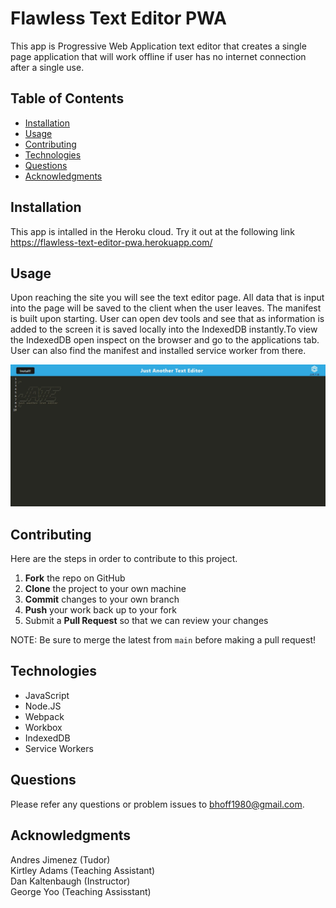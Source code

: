 # Flawless Text Editor PWA
This app is Progressive Web Application text editor that creates a single page application that will work offline if user has no internet connection after a single use. 


## Table of Contents
- [Installation](#Installation)
- [Usage](#Usage)
- [Contributing](#Contributing)
- [Technologies](#Technologies)
- [Questions](#Questions)
- [Acknowledgments](#Acknowledgments)

## Installation
This app is intalled in the Heroku cloud. Try it out at the following link  
https://flawless-text-editor-pwa.herokuapp.com/

## Usage 
Upon reaching the site you will see the text editor page. All data that is input into the page will be saved to the client when the user leaves. The manifest is built upon starting. User can open dev tools and see that as information is added to the screen it is saved locally into the IndexedDB instantly.To view the IndexedDB open inspect on the browser and go to the applications tab. User can also find the manifest and installed service worker from there.  

<p align ="center">
<img src = "./Assets/jate-screen.jpg" alt = "homepage">
</p>


## Contributing 
Here are the steps in order to contribute to this project.
1. **Fork** the repo on GitHub
2. **Clone** the project to your own machine
3. **Commit** changes to your own branch
4. **Push** your work back up to your fork
5. Submit a **Pull Request** so that we can review your changes

NOTE: Be sure to merge the latest from `main` before making a pull request!


## Technologies
- JavaScript
- Node.JS
- Webpack
- Workbox
- IndexedDB
- Service Workers 


## Questions
Please refer any questions or problem issues to bhoff1980@gmail.com.

## Acknowledgments
Andres Jimenez (Tudor) <br>
Kirtley Adams (Teaching Assistant) <br>
Dan Kaltenbaugh (Instructor)<br>
George Yoo (Teaching Assisstant)